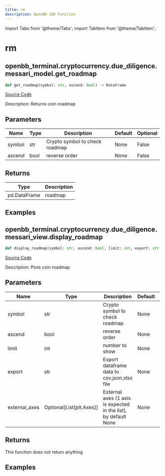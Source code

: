 ```yaml
---
title: rm
description: OpenBB SDK Function
---
```


import Tabs from '@theme/Tabs';
import TabItem from '@theme/TabItem';

# rm

<Tabs>
<TabItem value="model" label="Model" default>

## openbb_terminal.cryptocurrency.due_diligence.messari_model.get_roadmap

```python title='openbb_terminal/cryptocurrency/due_diligence/messari_model.py'
def get_roadmap(symbol: str, ascend: bool) -> DataFrame
```
[Source Code](https://github.com/OpenBB-finance/OpenBBTerminal/tree/main/openbb_terminal/cryptocurrency/due_diligence/messari_model.py#L236)

Description: Returns coin roadmap

## Parameters

| Name | Type | Description | Default | Optional |
| ---- | ---- | ----------- | ------- | -------- |
| symbol | str | Crypto symbol to check roadmap | None | False |
| ascend | bool | reverse order | None | False |

## Returns

| Type | Description |
| ---- | ----------- |
| pd.DataFrame | roadmap |

## Examples



</TabItem>
<TabItem value="view" label="View">

## openbb_terminal.cryptocurrency.due_diligence.messari_view.display_roadmap

```python title='openbb_terminal/cryptocurrency/due_diligence/messari_view.py'
def display_roadmap(symbol: str, ascend: bool, limit: int, export: str, external_axes: Optional[List[matplotlib.axes._axes.Axes]]) -> None
```
[Source Code](https://github.com/OpenBB-finance/OpenBBTerminal/tree/main/openbb_terminal/cryptocurrency/due_diligence/messari_view.py#L284)

Description: Plots coin roadmap

## Parameters

| Name | Type | Description | Default | Optional |
| ---- | ---- | ----------- | ------- | -------- |
| symbol | str | Crypto symbol to check roadmap | None | False |
| ascend | bool | reverse order | None | False |
| limit | int | number to show | None | False |
| export | str | Export dataframe data to csv,json,xlsx file | None | False |
| external_axes | Optional[List[plt.Axes]] | External axes (1 axis is expected in the list), by default None | None | True |

## Returns

This function does not return anything

## Examples



</TabItem>
</Tabs>